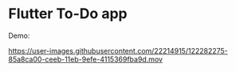 # Flutter To-Do app

Demo:

https://user-images.githubusercontent.com/22214915/122282275-85a8ca00-ceeb-11eb-9efe-4115369fba9d.mov
